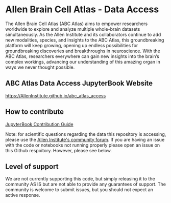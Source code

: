 # Allen Brain Cell Atlas - Data Access

The Allen Brain Cell Atlas (ABC Atlas) aims to empower researchers worldwide to
explore and analyze multiple whole-brain datasets simultaneously. As the Allen
Institute and its collaborators continue to add new modalities, species, and
insights to the ABC Atlas, this groundbreaking platform will keep growing,
opening up endless possibilities for groundbreaking discoveries and
breakthroughs in neuroscience. With the ABC Atlas, researchers everywhere can
gain new insights into the brain’s complex workings, advancing our
understanding of this amazing organ in ways we never thought possible.

## ABC Atlas Data Access JupyterBook Website
https://AllenInstitute.github.io/abc_atlas_access

## How to contribute 
[JupyterBook Contribution Guide](docs/jupyterbook/README.md)

Note: for scientific questions regarding the data this repository is accessing,
please use the
[Allen Institute's community forum](https://community.brain-map.org/).
If you are having an issue with the code or notebooks not running properly
please open an issue on this Github respoitory. However, please see below.

## Level of support
We are not currently supporting this code, but simply releasing it to the
community AS IS but are not able to provide any guarantees of support. The
community is welcome to submit issues, but you should not expect an active
response.
